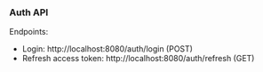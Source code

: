 ### Auth API

Endpoints:

- Login: http://localhost:8080/auth/login (POST)
- Refresh access token: http://localhost:8080/auth/refresh (GET)
